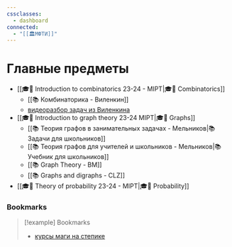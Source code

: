 ```yaml
---
cssclasses:
  - dashboard
connected:
  - "[[🏛МФТИ]]"
---
```


# Главные предметы
- [[🎓🌳 Introduction to combinatorics 23-24 - MIPT|🎓🌿 Combinatorics]]
	- [[📚 Комбинаторика - Виленкин]]
	- [видеоразбор задач из Виленкина](https://www.youtube.com/watch?v=tGTfLCNeEXY)
- [[🎓🌳 Introduction to graph theory 23-24 MIPT|🎓🌿 Graphs]]
	- [[📚 Теория графов в занимательных задачах - Мельников|📚 Задачи для школьников]]
	- [[📚 Теория графов для учителей и школьников - Мельников|📚 Учебник для школьников]]
	- [[📚 Graph Theory - BM]]
	- [[📚 Graphs and digraphs - CLZ]]
- [[🎓🌳 Theory of probability 23-24 - MIPT|🎓🌿 Probability]]


### Bookmarks
> [!example] Bookmarks
> - [курсы маги на степике](https://stepik.org/users/41248003/teach)